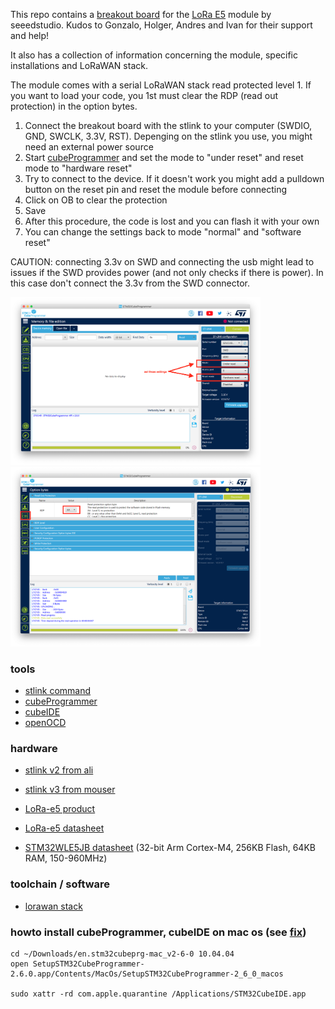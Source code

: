 This repo contains a [breakout board](https://easyeda.com/vkbs/lora-e5-breakout-board) for the [LoRa E5](https://wiki.seeedstudio.com/LoRa-E5_STM32WLE5JC_Module/) module by seeedstudio.
Kudos to Gonzalo, Holger, Andres and Ivan for their support and help!

It also has a collection of information concerning the module, specific installations and LoRaWAN stack.


The module comes with a serial LoRaWAN stack read protected level 1. If you want to load your code, you 1st must clear
the RDP (read out protection) in the option bytes.

1. Connect the breakout board with the stlink to your computer (SWDIO, GND, SWCLK, 3.3V, RST). Depenging on the stlink you use, you might need an external power source
3. Start [cubeProgrammer](https://www.st.com/en/development-tools/stm32cubeprog.html) and set the mode to "under reset" and reset mode to "hardware reset"
4. Try to connect to the device. If it doesn't work you might add a pulldown button on the reset pin and reset the module before connecting
5. Click on OB to clear the protection
6. Save
7. After this procedure, the code is lost and you can flash it with your own
8. You can change the settings back to mode "normal" and "software reset"

CAUTION: connecting 3.3v on SWD and connecting the usb might lead to issues if the SWD provides power (and not only checks if there is power). In this case don't connect the 3.3v from the SWD connector.

<img src="media/reset-settings.png" width="400" />
<img src="media/option-bytes.png" width="400" />

### tools
- [stlink command](https://github.com/stlink-org/stlink)
- [cubeProgrammer](https://www.st.com/en/development-tools/stm32cubeprog.html)
- [cubeIDE](https://www.st.com/en/development-tools/stm32cubeide.html)
- [openOCD](http://openocd.org/)

### hardware
- [stlink v2 from ali](https://www.aliexpress.com/item/32887597480.html?spm=a2g0s.9042311.0.0.4a594c4dR1TwNx)
- [stlink v3 from mouser](https://www.mouser.ch/ProductDetail/511-STLINK-V3MINI/)

- [LoRa-e5 product](https://wiki.seeedstudio.com/LoRa-E5_STM32WLE5JC_Module/)
- [LoRa-e5 datasheet](https://files.seeedstudio.com/products/317990687/res/LoRa-E5%20module%20datasheet_V1.0.pdf)
- [STM32WLE5JB datasheet](https://files.seeedstudio.com/products/317990687/res/STM32WLE5JC%20Datasheet.pdf) (32-bit Arm Cortex-M4, 256KB Flash, 64KB RAM, 150-960MHz)

### toolchain / software
- [lorawan stack](https://basicmac.io/)

### howto install cubeProgrammer, cubeIDE on mac os (see [fix](https://community.st.com/s/question/0D50X0000BZFma4/stm32cubeide-wont-run-in-macos-1015-catalina))
```
cd ~/Downloads/en.stm32cubeprg-mac_v2-6-0 10.04.04
open SetupSTM32CubeProgrammer-2.6.0.app/Contents/MacOs/SetupSTM32CubeProgrammer-2_6_0_macos

sudo xattr -rd com.apple.quarantine /Applications/STM32CubeIDE.app
```
